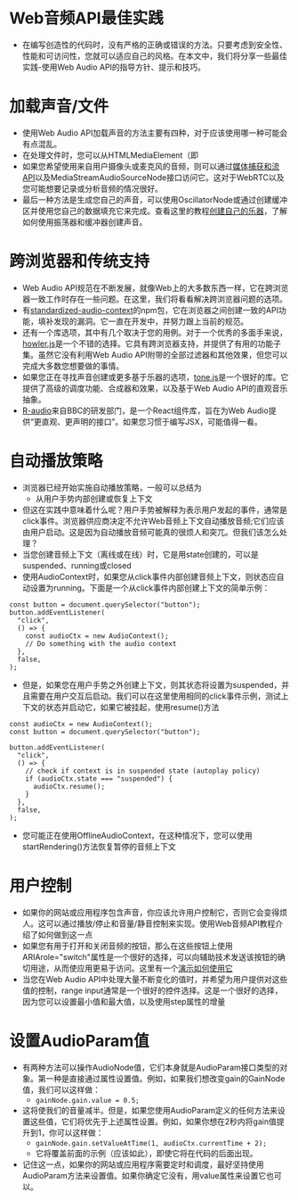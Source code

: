 # Web音频API最佳实践
- 在编写创造性的代码时，没有严格的正确或错误的方法。只要考虑到安全性、性能和可访问性，您就可以适应自己的风格。在本文中，我们将分享一些最佳实践-使用Web Audio API的指导方针、提示和技巧。
# 加载声音/文件
- 使用Web Audio API加载声音的方法主要有四种，对于应该使用哪一种可能会有点混乱。
- 在处理文件时，您可以从HTMLMediaElement（即<audio>或<video>元素）中抓取文件，或者获取文件并将其解码到缓冲区中。两者都是合法的工作方式，但是，当您处理全长轨道时，更常见的是使用前者，而当处理较短，更像样本的轨道时，使用后者。
  - 长的使用标签
  - 短的使用缓冲区
  - 媒体元素具有开箱即用的流媒体支持。当浏览器确定可以在播放结束前加载文件的其余部分时，音频将开始播放。您可以在使用Web音频API教程中查看如何将其与Web音频API一起使用的示例。
  - 但是，如果使用缓冲节点，您将拥有更多的控制权。您必须请求文件并等待它加载（我们的高级文章的这一部分展示了一种很好的方法），但之后您可以直接访问数据，这意味着更精确，更精确的操作。
- 如果您希望使用来自用户摄像头或麦克风的音频，则可以通过[媒体捕获和流API](https://developer.mozilla.org/en-US/docs/Web/API/Media_Capture_and_Streams_API)以及MediaStreamAudioSourceNode接口访问它。这对于WebRTC以及您可能想要记录或分析音频的情况很好。
- 最后一种方法是生成您自己的声音，可以使用OscillatorNode或通过创建缓冲区并使用您自己的数据填充它来完成。查看这里的教程[创建自己的乐器](https://developer.mozilla.org/en-US/docs/Web/API/Web_Audio_API/Advanced_techniques)，了解如何使用振荡器和缓冲器创建声音。
# 跨浏览器和传统支持
- Web Audio API规范在不断发展，就像Web上的大多数东西一样，它在跨浏览器一致工作时存在一些问题。在这里，我们将看看解决跨浏览器问题的选项。
- 有[standardized-audio-context](https://github.com/chrisguttandin/standardized-audio-context)的npm包，它在浏览器之间创建一致的API功能，填补发现的漏洞。它一直在开发中，并努力跟上当前的规范。
- 还有一个库选项，其中有几个取决于您的用例。对于一个优秀的多面手来说，[howler.js](https://howlerjs.com/)是一个不错的选择。它具有跨浏览器支持，并提供了有用的功能子集。虽然它没有利用Web Audio API附带的全部过滤器和其他效果，但您可以完成大多数您想要做的事情。
- 如果您正在寻找声音创建或更多基于乐器的选项，[tone.js](https://tonejs.github.io/)是一个很好的库。它提供了高级的调度功能、合成器和效果，以及基于Web Audio API的直观音乐抽象。
- [R-audio](https://github.com/bbc/r-audio)来自BBC的研发部门，是一个React组件库，旨在为Web Audio提供“更直观、更声明的接口”。如果您习惯于编写JSX，可能值得一看。
# 自动播放策略
- 浏览器已经开始实施自动播放策略，一般可以总结为
  - 从用户手势内部创建或恢复上下文
- 但这在实践中意味着什么呢？用户手势被解释为表示用户发起的事件，通常是click事件。浏览器供应商决定不允许Web音频上下文自动播放音频;它们应该由用户启动。这是因为自动播放音频可能真的很烦人和突兀。但我们该怎么处理？
- 当您创建音频上下文（离线或在线）时，它是用state创建的，可以是suspended、running或closed
- 使用AudioContext时，如果您从click事件内部创建音频上下文，则状态应自动设置为running。下面是一个从click事件内部创建上下文的简单示例：
```jsavscript
const button = document.querySelector("button");
button.addEventListener(
  "click",
  () => {
    const audioCtx = new AudioContext();
    // Do something with the audio context
  },
  false,
);
```
- 但是，如果您在用户手势之外创建上下文，则其状态将设置为suspended，并且需要在用户交互后启动。我们可以在这里使用相同的click事件示例，测试上下文的状态并启动它，如果它被挂起，使用resume()方法
```jsavscript
const audioCtx = new AudioContext();
const button = document.querySelector("button");

button.addEventListener(
  "click",
  () => {
    // check if context is in suspended state (autoplay policy)
    if (audioCtx.state === "suspended") {
      audioCtx.resume();
    }
  },
  false,
);
```
- 您可能正在使用OfflineAudioContext，在这种情况下，您可以使用startRendering()方法恢复暂停的音频上下文
# 用户控制
- 如果你的网站或应用程序包含声音，你应该允许用户控制它，否则它会变得烦人。这可以通过播放/停止和音量/静音控制来实现。使用Web音频API教程介绍了如何做到这一点
- 如果您有用于打开和关闭音频的按钮，那么在这些按钮上使用ARIArole="switch"属性是一个很好的选择，可以向辅助技术发送该按钮的确切用途，从而使应用更易于访问。这里有一个[演示如何使用它](https://codepen.io/Wilto/pen/ZoGoQm?editors=1100)
- 当您在Web Audio API中处理大量不断变化的值时，并希望为用户提供对这些值的控制，range input通常是一个很好的控件选择。这是一个很好的选择，因为您可以设置最小值和最大值，以及使用step属性的增量
# 设置AudioParam值
- 有两种方法可以操作AudioNode值，它们本身就是AudioParam接口类型的对象。第一种是直接通过属性设置值。例如，如果我们想改变gain的GainNode值，我们可以这样做：
  - `gainNode.gain.value = 0.5;`
- 这将使我们的音量减半。但是，如果您使用AudioParam定义的任何方法来设置这些值，它们将优先于上述属性设置。例如，如果你想在2秒内将gain值提升到1，你可以这样做：
  - `gainNode.gain.setValueAtTime(1, audioCtx.currentTime + 2);`
  - 它将覆盖前面的示例（应该如此），即使它将在代码的后面出现。
- 记住这一点，如果你的网站或应用程序需要定时和调度，最好坚持使用AudioParam方法来设置值。如果你确定它没有，用value属性来设置它也可以。
